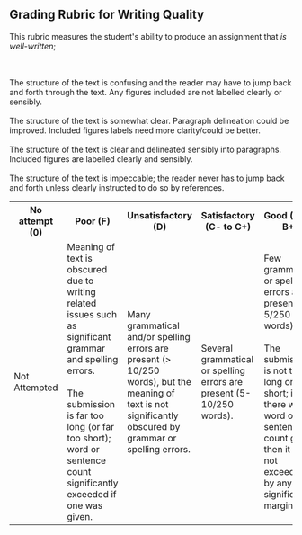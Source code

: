 ## Grading Rubric for Writing Quality ##

This rubric measures the student's ability to produce an assignment that *is well-written*; 

<table>
  <tr>
  <th>No attempt (0)</th>
    <th>Poor (F)</th>
    <th>Unsatisfactory (D)</th>
    <th>Satisfactory (C- to C+)</th>
    <th>Good (B- to B+)</th>  
    <th>Excellent (A- to A+)</th>
  </tr>
  <tr>
	<td>Not Attempted</td>
	  <td>Meaning of text is obscured due to writing related issues such as significant grammar and spelling errors. <br></br> The submission is far too long (or far too short); word or sentence count significantly exceeded if one was given.</td>
    <td>Many grammatical and/or spelling errors are present (> 10/250 words), but the meaning of text is not significantly obscured by grammar or spelling errors.</td>
<br/><br/> The structure of the text is confusing and the reader may have to jump back and forth through the text. Any figures included are not labelled clearly or sensibly.
    <td>Several grammatical or spelling errors are present (5-10/250 words).</td>
<br/><br/> The structure of the text is somewhat clear. Paragraph delineation could be improved. Included figures labels need more clarity/could be better.
    <td>Few grammatical or spelling errors are present (2-5/250 words). <br></br> The submisison is not too long or too short; if there was a word or sentence count given, then it was not exceeded by any significant margin.</td>
<br/><br/> The structure of the text is clear and delineated sensibly into paragraphs. Included figures are labelled clearly and sensibly.
    <td>Almost no grammatical or spelling errors are present (< 2/250 words).<br></br>  The submission is concise and to the point; the word or sentence count was respected.</td>
<br/><br/> The structure of the text is impeccable; the reader never has to jump back and forth unless clearly instructed to do so by references.
  </tr>
</table>

